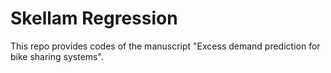 # Skellam Regression

This repo provides codes of the manuscript "Excess demand prediction for bike sharing systems".
